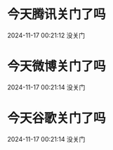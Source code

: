 # 今天腾讯关门了吗

2024-11-17 00:21:12 没关门

# 今天微博关门了吗

2024-11-17 00:21:14 没关门

# 今天谷歌关门了吗

2024-11-17 00:21:14 没关门

